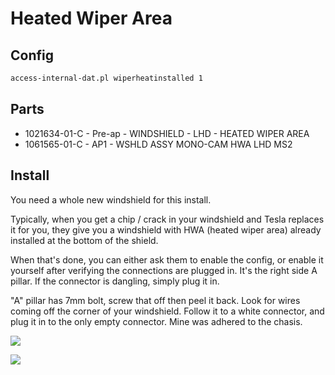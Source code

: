 # Heated Wiper Area

## Config

```bash
access-internal-dat.pl wiperheatinstalled 1
```

## Parts

* 1021634-01-C - Pre-ap - WINDSHIELD - LHD - HEATED WIPER AREA	
* 1061565-01-C - AP1 - WSHLD ASSY MONO-CAM HWA LHD MS2

## Install

You need a whole new windshield for this install. 

Typically, when you get a chip / crack in your windshield and Tesla replaces it for you, they give you a windshield with HWA (heated wiper area) already installed at the bottom of the shield.

When that's done, you can either ask them to enable the config, or enable it yourself after verifying the connections are plugged in. It's the right side A pillar. If the connector is dangling, simply plug it in. 

"A" pillar has 7mm bolt, screw that off then peel it back. Look for wires coming off the corner of your windshield. Follow it to a white connector, and plug it in to the only empty connector. Mine was adhered to the chasis. 

![](https://i.imgur.com/rQLHQjM.png)

![](https://i.imgur.com/Jb3LWMK.png)
